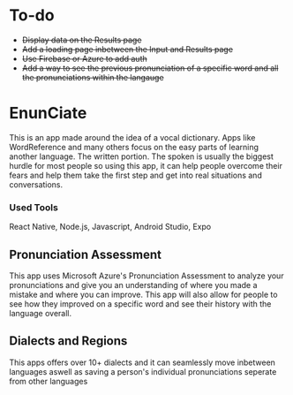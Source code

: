 # To-do
- ~~Display data on the Results page~~
- ~~Add a loading page inbetween the Input and Results page~~
- ~~Use Firebase or Azure to add auth~~
- ~~Add a way to see the previous pronunciation of a specific word and all the pronunciations within the langauge~~

# EnunCiate
This is an app made around the idea of a vocal dictionary. Apps like WordReference and many others focus on the easy parts of learning another language. The written portion. The spoken is usually the biggest hurdle for most people so using this app, it can help people overcome their fears and help them take the first step and get into real situations and conversations.

### Used Tools
React Native, Node.js, Javascript, Android Studio, Expo

## Pronunciation Assessment
This app uses Microsoft Azure's Pronunciation Assessment to analyze your pronunciations and give you an understanding of where you made a mistake and where you can improve. This app will also allow for people to see how they improved on a specific word and see their history with the language overall.

## Dialects and Regions
This apps offers over 10+ dialects and it can seamlessly move inbetween languages aswell as saving a person's individual pronunciations seperate from other languages
